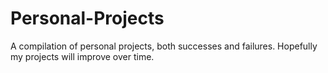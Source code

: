 # Personal-Projects

A compilation of personal projects, both successes and failures. Hopefully my projects will improve over time.
